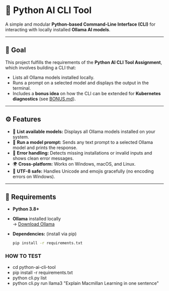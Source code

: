 # 🧠 Python AI CLI Tool

A simple and modular **Python-based Command-Line Interface (CLI)** for interacting with locally installed **Ollama AI models**.

---

## 🎯 Goal

This project fulfills the requirements of the **Python AI CLI Tool Assignment**, which involves building a CLI that:
- Lists all Ollama models installed locally.
- Runs a prompt on a selected model and displays the output in the terminal.
- Includes a **bonus idea** on how the CLI can be extended for **Kubernetes diagnostics** (see [BONUS.md](BONUS.md)).

---

## ⚙️ Features

- 🧩 **List available models:** Displays all Ollama models installed on your system.
- 💬 **Run a model prompt:** Sends any text prompt to a selected Ollama model and prints the response.
- 🧱 **Error handling:** Detects missing installations or invalid inputs and shows clean error messages.
- 🌍 **Cross-platform:** Works on Windows, macOS, and Linux.
- 📄 **UTF-8 safe:** Handles Unicode and emojis gracefully (no encoding errors on Windows).

---

## 🧰 Requirements

- **Python 3.8+**
- **Ollama** installed locally  
  → [Download Ollama](https://ollama.com/download)
- **Dependencies:** (install via pip)
  
  ```bash
  pip install -r requirements.txt

### HOW TO TEST #######

- cd python-ai-cli-tool
- pip install -r requirements.txt
- python cli.py list
- python cli.py run llama3 "Explain Macmillan Learning in one sentence"